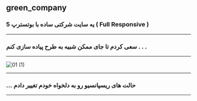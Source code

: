 ## green_company
### یه سایت شرکتی ساده با بوتسترپ 5 ( Full Responsive )
 --------------------------------------------------------------------
### سعی کردم تا جای ممکن شبیه به طرح پیاده سازی کنم . . .
 --------------------------------------------------------------------
 
 
![01 (1)](https://user-images.githubusercontent.com/71524940/118390302-8c6dc400-b643-11eb-82c2-bc38b325a4fc.jpg)


----------------------------------------------------
### ... حالت های ریسپانسیو رو به دلخواه خودم تغییر دادم 
----------------------------------------------------
